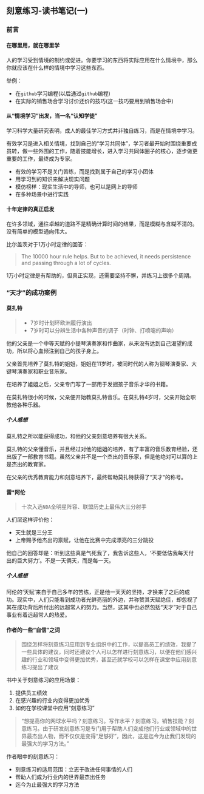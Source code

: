 ## 刻意练习-读书笔记(一)
### 前言
#### 在哪里用，就在哪里学
人的学习受到情境的制约或促进。你要学习的东西将实际应用在什么情境中，那么你就应该在什么样的情境中学习这些东西。

举例：  
* 在`github`学习编程(以后通过`github`编程)
* 在实际的销售场合学习讨价还价的技巧(这一技巧要用到销售场合中)

#### 从“情境学习”出发，当一名“认知学徒”
学习科学大量研究表明，成人的最佳学习方式并非独自练习，而是在情境中学习。

有效学习是进入相关情境，找到自己的“学习共同体”，学习者最开始时围绕重要成员转，做一些外围的工作，随着技能增长，进入学习共同体圈子的核心，逐步做更重要的工作，最终成为专家。

* 有效的学习不是关门苦练，而是找到属于自己的学习小团体
* 用学习到的知识来解决现实问题
* 模仿榜样：现实生活中的导师，也可以是网上的导师
* 在多种场景中进行实践

#### 十年定律的真正启发
在许多领域，通往卓越的道路不是精确计算时间的结果，而是模糊与含糊不清的。没有简单的模型通向伟大。

比尔盖茨对于1万小时定律的回答：  
> The 10000 hour rule helps. But to be achieved, it needs persistence and passing through a lot of cycles.

1万小时定律是有帮助的，但真正实现，还需要坚持不懈，并练习上很多个周期。

### “天才”的成功案例
#### 莫扎特
> * 7岁时计划环欧洲履行演出
> * 7岁时可以分辨生活中各种声音的调子（时钟、打喷嚏的声响）

他的父亲是一个中等天赋的小提琴演奏家和作曲家，从来没有达到自己渴望的成功，所以将心血倾注到自己的孩子身上。

父亲首先培养了莫扎特的姐姐，姐姐在11岁时，被同时代的人称为钢琴演奏家、大键琴演奏家和职业音乐家。

在培养了姐姐之后，父亲专门写了一部用于发掘孩子音乐才华的书籍。

在莫扎特很小的时候，父亲便开始教莫扎特音乐。在莫扎特4岁时，父亲开始全职教他各种乐器。
##### 个人感想
莫扎特之所以能获得成功，和他的父亲刻意培养有很大关系。

莫扎特的父亲懂音乐，并且经过对他的姐姐的培养，有了丰富的音乐教育经验，还出版了一部教育书籍。虽然父亲并不是一个杰出的音乐家，但是他绝对可以算的上是杰出的教育家。

在父亲的优秀教育能力和刻意培养下，最终帮助莫扎特获得了“天才“的称号。

#### 雷*阿伦
> 十次入选`NBA`全明星阵容、联盟历史上最伟大三分射手

人们层这样评价他：  

* 天生就是三分王
* 上帝赐予他杰出的禀赋，让他在比赛中完成漂亮的三分跳投

他自己的回答却是：听到这些真是气死我了，我告诉这些人，‘不要低估我每天付出的巨大努力’。不是一天俩天，而是每一天。

##### 个人感想
阿伦的‘天赋’来自于自己多年的苦练，正是他一天天的坚持，才换来了之后的成功。现实中，人们只能看到成功者光鲜亮丽的外边，并称赞其天赋绝佳，却忽视了其在成功背后所付出的远超常人的努力。当然，这其中也必然包括“天才”对于自己事业有着远超常人的热爱。

#### 作者的一些“自信”之词
> 围绕怎样将刻意练习应用到专业组织中的工作，以提高员工的绩效，我提了一些具体的建议，同时还建议个人可以怎样进行刻意练习，以便在他们感兴趣的行业和领域中变得更加优秀，甚至还就学校可以怎样在课堂中应用刻意练习提出了建议

书中关于刻意练习的应用场景：  
1. 提供员工绩效
2. 在感兴趣的行业内变得更加优秀
3. 如何在学校课堂中应用“刻意练习”

> “想提高你的网球水平吗？刻意练习。写作水平？刻意练习。销售技能？刻意练习。由于研发刻意练习是专门用于帮助人们变成他们行业或领域中的世界最杰出人物，而不仅仅是变得“足够好”，因此，这是迄今为止我们发现的最强大的学习方法。”

作者眼中的刻意练习：  
* 刻意练习的适用范围：立志于改进任何事情的人们
* 帮助人们成为行业内的世界最杰出任务
* 迄今为止最强大的学习方法

